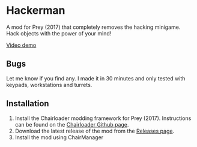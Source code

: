 Hackerman
============

A mod for Prey (2017) that completely removes the hacking minigame.  
Hack objects with the power of your mind!

[Video demo](https://youtu.be/1Rxqv9LehY8)

Bugs
----------
Let me know if you find any. I made it in 30 minutes and only tested with keypads, workstations and turrets.

Installation
---------------

1. Install the Chairloader modding framework for Prey (2017). Instructions can be found on the [Chairloader Github page](https://github.com/thelivingdiamond/Chairloader).
2. Download the latest release of the mod from the [Releases page](https://github.com/tmp64/Hackerman/releases).
3. Install the mod using ChairManager
